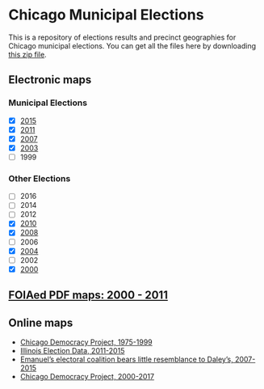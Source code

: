 # Chicago Municipal Elections

This is a repository of elections results and precinct geographies for Chicago municipal elections. You can get all the files here by downloading [this zip file](git@github.com:datamade/chicago-municipal-elections.git).

## Electronic maps

### Municipal Elections
- [x] [2015](precincts/2015_precincts.geojson)
- [x] [2011](precincts/2011_precincts.geojson)
- [x] [2007](precincts/2007_precincts.geojson)
- [x] [2003](precincts/2003_precincts.geojson)
- [ ] 1999

### Other Elections
- [ ] 2016
- [ ] 2014
- [ ] 2012
- [x] [2010](precincts/2010_precincts.geojson)
- [x] [2008](precincts/2008_precincts.geojson)
- [ ] 2006
- [x] [2004](precincts/2004_precincts.geojson)
- [ ] 2002
- [x] [2000](precincts/2000_precincts.geojson)

## [FOIAed PDF maps: 2000 - 2011](foia_pdfs)

## Online maps
- [Chicago Democracy Project, 1975-1999](http://chicagodemocracy.org/ChooseElection.jsp)
- [Illinois Election Data, 2011-2015](https://illinoiselectiondata.com/maps/chicagomaps.php)
- [Emanuel’s electoral coalition bears little resemblance to Daley’s, 2007-2015](https://danielkayhertz.com/2017/04/13/emanuels-electoral-coalition-bears-little-resemblance-to-daleys)
- [Chicago Democracy Project, 2000-2017](http://cdp.northwestern.edu/database/)
